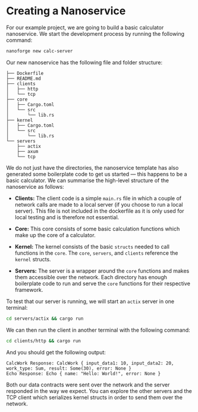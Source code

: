# Creating a Nanoservice

For our example project, we are going to build a basic calculator nanoservice.
We start the development process by running the following command:

```bash
nanoforge new calc-server
```

Our new nanoservice has the following file and folder structure:

```plaintext
├── Dockerfile
├── README.md
├── clients
│   ├── http
│   └── tcp
├── core
│   ├── Cargo.toml
│   └── src
│       └── lib.rs
├── kernel
│   ├── Cargo.toml
│   └── src
│       └── lib.rs
└── servers
    ├── actix
    ├── axum
    └── tcp
```

We do not just have the directories, the nanoservice template has also generated some boilerplate code to get us started &mdash; this happens to be a basic calculator.
We can summarise the high-level structure of the nanoservice as follows:

- **Clients:** The client code is a simple `main.rs` file in which a couple of network calls are made to a local server (if you choose to run a local server).
   This file is not included in the dockerfile as it is only used for local testing and is therefore not essential.

- **Core:** This core consists of some basic calculation functions which make up the core of a calculator.

- **Kernel:** The kernel consists of the basic `structs` needed to call functions in the `core`.
   The `core`, `servers`, and `clients` reference the `kernel` structs.

- **Servers:** The server is a wrapper around the `core` functions and makes them accessible over the network.
   Each directory has enough boilerplate code to run and serve the `core` functions for their respective framework.

To test that our server is running, we will start an `actix` server in one terminal:

```bash
cd servers/actix && cargo run
```

We can then run the client in another terminal with the following command:

```bash
cd clients/http && cargo run
```

And you should get the following output:

```plaintext
CalcWork Response: CalcWork { input_data1: 10, input_data2: 20, work_type: Sum, result: Some(30), error: None }
Echo Response: Echo { name: "Hello: World!", error: None }
```

Both our data contracts were sent over the network and the server responded in the way we expect.
You can explore the other servers and the TCP client which serializes kernel structs in order to send them over the network.
